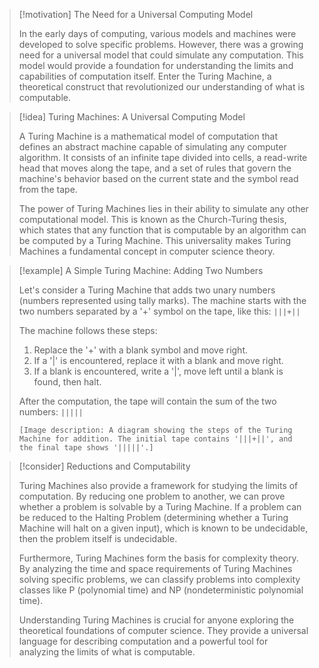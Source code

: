 > [!motivation] The Need for a Universal Computing Model
> 
> In the early days of computing, various models and machines were developed to solve specific problems. However, there was a growing need for a universal model that could simulate any computation. This model would provide a foundation for understanding the limits and capabilities of computation itself. Enter the Turing Machine, a theoretical construct that revolutionized our understanding of what is computable.

> [!idea] Turing Machines: A Universal Computing Model
> 
> A Turing Machine is a mathematical model of computation that defines an abstract machine capable of simulating any computer algorithm. It consists of an infinite tape divided into cells, a read-write head that moves along the tape, and a set of rules that govern the machine's behavior based on the current state and the symbol read from the tape.
> 
> The power of Turing Machines lies in their ability to simulate any other computational model. This is known as the Church-Turing thesis, which states that any function that is computable by an algorithm can be computed by a Turing Machine. This universality makes Turing Machines a fundamental concept in computer science theory.

> [!example] A Simple Turing Machine: Adding Two Numbers
> 
> Let's consider a Turing Machine that adds two unary numbers (numbers represented using tally marks). The machine starts with the two numbers separated by a '+' symbol on the tape, like this: `|||+||`
> 
> The machine follows these steps:
> 1. Replace the '+' with a blank symbol and move right.
> 2. If a '|' is encountered, replace it with a blank and move right.
> 3. If a blank is encountered, write a '|', move left until a blank is found, then halt.
> 
> After the computation, the tape will contain the sum of the two numbers: `|||||`
> 
> ```
> [Image description: A diagram showing the steps of the Turing Machine for addition. The initial tape contains '|||+||', and the final tape shows '|||||'.]
> ```

> [!consider] Reductions and Computability
> 
> Turing Machines also provide a framework for studying the limits of computation. By reducing one problem to another, we can prove whether a problem is solvable by a Turing Machine. If a problem can be reduced to the Halting Problem (determining whether a Turing Machine will halt on a given input), which is known to be undecidable, then the problem itself is undecidable.
> 
> Furthermore, Turing Machines form the basis for complexity theory. By analyzing the time and space requirements of Turing Machines solving specific problems, we can classify problems into complexity classes like P (polynomial time) and NP (nondeterministic polynomial time).
> 
> Understanding Turing Machines is crucial for anyone exploring the theoretical foundations of computer science. They provide a universal language for describing computation and a powerful tool for analyzing the limits of what is computable.
